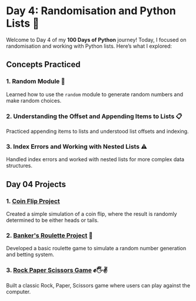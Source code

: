 # Day 4: Randomisation and Python Lists 🎲

Welcome to Day 4 of my **100 Days of Python** journey! Today, I focused on randomisation and working with Python lists. Here’s what I explored:

## Concepts Practiced

### 1. Random Module 🎲
Learned how to use the `random` module to generate random numbers and make random choices.

### 2. Understanding the Offset and Appending Items to Lists 📋
Practiced appending items to lists and understood list offsets and indexing.

### 3. Index Errors and Working with Nested Lists ⚠️
Handled index errors and worked with nested lists for more complex data structures.

## Day 04 Projects

### 1. [Coin Flip Project](Coin-Flip-Project.py) 
Created a simple simulation of a coin flip, where the result is randomly determined to be either heads or tails.

### 2. [Banker's Roulette Project](Banker-Roulette-Project.py) 🎰
Developed a basic roulette game to simulate a random number generation and betting system.

### 3. [Rock Paper Scissors Game](Rock-Paper-Scissors-project.py) ✊🖐️✌️
Built a classic Rock, Paper, Scissors game where users can play against the computer.

